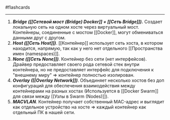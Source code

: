 #flashcards
***
1. ***Bridge ([[Сетевой мост (Bridge) Docker]] + [[Сеть Bridge]]).***
	Создает локальную сеть на одном хосте через виртуальный мост. Контейнеры, соединенные с мостом [[Docker]], могут обмениваться данными друг с другом.
2. ***Host ([[Сеть Host]])***.
	[[Контейнер]] использует сеть хоста, в котором находится, напрямую, так как у него нет отдельного [[Пространства имен (namespaces)]].
3. ***None ([[Сеть None]])***.
	Контейнер без сети (нет интерфейсов). Драйвер предоставляет своего рода сетевой стек внутри контейнера, но не предоставляет интерфейс для подключения к "внешнему миру" => контейнер полностью изолирован.
4. ***Overlay ([[Overlay Network]])***.
	Объединяет несколько хостов без доп конфигураций для обеспечения взаимодействия между контейнерами на разных хостах (Используется в [[Docker Swarm]] для связи между [[Узлы в Swarm (Nodes)]]).
5. ***MACVLAN***.
	Контейнер получает собственный MAC-адрес и выглядит как отдельное устройство на хосте => каждый контейнер как отдельный ПК в нашей сети.
<!--SR:!2025-10-21,2,210-->